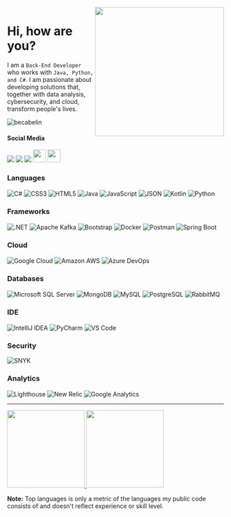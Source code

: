 <img align="right" src="https://github.com/becabelin/becabelin/assets/69727594/d46c9123-c05c-4f68-b00b-575f65da318e" width="300px">

# Hi, how are you?
I am a `Back-End Developer` who works with `Java, Python, and C#`. I am passionate about developing solutions that, together with data analysis, cybersecurity, and cloud, transform people's lives.

![becabelin](https://komarev.com/ghpvc/?username=becabelin)

#### Social Media
<a href="https://www.instagram.com/becabelin/"><img src="https://img.shields.io/badge/Instagram-E4405F?style=for-the-badge&logo=instagram&logoColor=white"/></a>
<a href="https://behance.net/becabelin/"><img src="https://img.shields.io/badge/Behance-0054F7?style=for-the-badge&logo=behance&logoColor=white"/></a>
<a href="https://www.linkedin.com/in/becabelin"><img src="https://img.shields.io/badge/LinkedIn-0077B5?style=for-the-badge&logo=linkedin&logoColor=white"/></a>
<a href="https://becabelin.com/"><img height="30px" src="https://img.shields.io/badge/Portfolio-255E63?style=for-the-badge&logo=About.me&logoColor=white"/></a>
<a href="https://www.upwork.com/freelancers/~011b5f1709907fcc93"><img height="30px" src="https://img.shields.io/badge/UpWork-6FDA44?style=for-the-badge&logo=Upwork&logoColor=white"/></a>

### Languages
<p align="left">
    <img align="center" src="https://img.shields.io/badge/C%23-239120?style=for-the-badge&logo=csharp&logoColor=white" alt="C#" title="C#">
    <img align="center" src="https://img.shields.io/badge/CSS3-1572B6?style=for-the-badge&logo=css3&logoColor=white" alt="CSS3" title="CSS3">
    <img align="center" src="https://img.shields.io/badge/HTML5-E34F26?style=for-the-badge&logo=html5&logoColor=white" alt="HTML5" title="HTML5">
    <img align="center" src="https://img.shields.io/badge/Java-ED8B00?style=for-the-badge&logo=openjdk&logoColor=white" alt="Java" title="Java">
    <img align="center" src="https://img.shields.io/badge/JavaScript-323330?style=for-the-badge&logo=javascript&logoColor=F7DF1E" alt="JavaScript" title="JavaScript">
    <img align="center" src="https://img.shields.io/badge/json-5E5C5C?style=for-the-badge&logo=json&logoColor=white" alt="JSON" title="JSON">
    <img align="center" src="https://img.shields.io/badge/Kotlin-0095D5?&style=for-the-badge&logo=kotlin&logoColor=white" alt="Kotlin" title="Kotlin">
    <img align="center" src="https://img.shields.io/badge/Python-FFD43B?style=for-the-badge&logo=python&logoColor=blue" alt="Python" title="Python">
</p>

### Frameworks
<p align="left">
    <img align="center" src="https://img.shields.io/badge/.NET-512BD4?style=for-the-badge&logo=dotnet&logoColor=white" alt=".NET" title=".NET">
    <img align="center" src="https://img.shields.io/badge/Apache_Kafka-231F20?style=for-the-badge&logo=apache-kafka&logoColor=white" alt="Apache Kafka" title="Apache Kafka">
    <img align="center" src="https://img.shields.io/badge/Bootstrap-563D7C?style=for-the-badge&logo=bootstrap&logoColor=white" alt="Bootstrap" title="Bootstrap">
    <img align="center" src="https://img.shields.io/badge/Docker-2CA5E0?style=for-the-badge&logo=docker&logoColor=white" alt="Docker" title="Docker">
    <img align="center" src="https://img.shields.io/badge/Postman-FF6C37?style=for-the-badge&logo=Postman&logoColor=white" alt="Postman" title="Postman">
    <img align="center" src="https://img.shields.io/badge/Spring_Boot-F2F4F9?style=for-the-badge&logo=spring-boot" alt="Spring Boot" title="Spring Boot">
</p>

### Cloud
<p align="left">
    <img align="center" src="https://img.shields.io/badge/Google_Cloud-4285F4?style=for-the-badge&logo=google-cloud&logoColor=white" alt="Google Cloud" title="Google Cloud">
    <img align="center" src="https://img.shields.io/badge/Amazon_AWS-FF9900?style=for-the-badge&logo=amazonaws&logoColor=white" alt="Amazon AWS" title="Amazon AWS">
    <img align="center" src="https://img.shields.io/badge/Azure_DevOps-0078D7?style=for-the-badge&logo=azure-devops&logoColor=white" alt="Azure DevOps" title="Azure DevOps">
</p>

### Databases
<p align="left">
    <img align="center" src="https://img.shields.io/badge/Microsoft%20SQL%20Server-CC2927?style=for-the-badge&logo=microsoft%20sql%20server&logoColor=white" alt="Microsoft SQL Server" title="Microsoft SQL Server">
    <img align="center" src="https://img.shields.io/badge/MongoDB-4EA94B?style=for-the-badge&logo=mongodb&logoColor=white" alt="MongoDB" title="MongoDB">
    <img align="center" src="https://img.shields.io/badge/MySQL-005C84?style=for-the-badge&logo=mysql&logoColor=white" alt="MySQL" title="MySQL">
    <img align="center" src="https://img.shields.io/badge/PostgreSQL-316192?style=for-the-badge&logo=postgresql&logoColor=white" alt="PostgreSQL" title="PostgreSQL">
    <img align="center" src="https://img.shields.io/badge/rabbitmq-%23FF6600.svg?&style=for-the-badge&logo=rabbitmq&logoColor=white" alt="RabbitMQ" title="RabbitMQ">
</p>

### IDE
<p align="left">
    <img align="center" src="https://img.shields.io/badge/IntelliJ_IDEA-000000.svg?style=for-the-badge&logo=intellij-idea&logoColor=white" alt="IntelliJ IDEA" title="IntelliJ     IDEA">
    <img align="center" src="https://img.shields.io/badge/PyCharm-000000.svg?&style=for-the-badge&logo=PyCharm&logoColor=white" alt="PyCharm" title="PyCharm">
    <img align="center" src="https://img.shields.io/badge/Visual_Studio_Code-0078D4?style=for-the-badge&logo=visual%20studio%20code&logoColor=white" alt="VS Code" title="VS Code">
</p>

### Security
<p align="left">
    <img align="center" src="https://img.shields.io/badge/Snyk-4C4A73?style=for-the-badge&logo=snyk&logoColor=white" alt="SNYK" title="SNYK">
</p>

### Analytics
<p align="left">
    <img align="center" src="https://img.shields.io/badge/Lighthouse-F44B21?style=for-the-badge&logo=Lighthouse&logoColor=white" alt="Lighthouse" title="Lighthouse">
    <img align="center" src="https://img.shields.io/badge/New Relic-1CE783?style=for-the-badge&logo=newrelic&logoColor=white" alt="New Relic" title="New Relic">
    <img align="center" src="https://img.shields.io/badge/Google%20Analytics-E37400?style=for-the-badge&logo=google%20analytics&logoColor=white" alt="Google Analytics" title="Google Analytics">
</p>

<hr>

<a href="https://github.com/becabelin">
  <img height="180em" src="https://github-readme-stats.vercel.app/api?username=becabelin&show_icons=true&count_private=true&theme=react&hide_border=true&bg_color=151B22&card_width=400"/>
  <img height="180em" src="https://github-readme-stats.vercel.app/api/top-langs/?username=becabelin&langs_count=8&count_private=true&layout=compact&theme=react&hide_border=true&bg_color=151B22&card_width=400"/>
</a>

<b>Note:</b> Top languages is only a metric of the languages my public code consists of and doesn't reflect experience or skill level.
